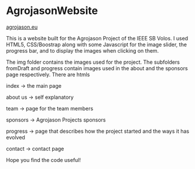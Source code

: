 # AgrojasonWebsite
[agrojason.eu](https://agrojason.eu/)


This is a website built for the Agrojason Project of the IEEE SB Volos.
I used HTML5, CSS/Boostrap along with some Javascript for the image slider, the progress bar, and to display the images when clicking on them.

The img folder contains the images used for the project.
The subfolders fromDraft and progress contain images used in the about and the sponsors page respectively.
There are htmls

index ->  the main page 

about us -> self explanatory

team -> page for the team members

sponsors -> Agrojason Projects sponsors

progress -> page that describes how the project started and the ways it has evolved

contact -> contact page

Hope you find the code useful!

